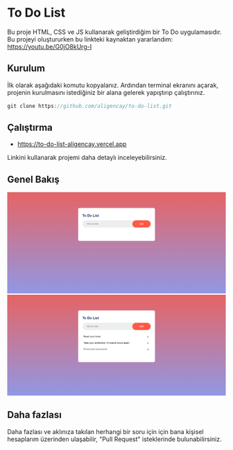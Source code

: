 # To Do List

Bu proje HTML, CSS ve JS kullanarak geliştirdiğim bir To Do uygulamasıdır.
Bu projeyi oluştururken bu linkteki kaynaktan yararlandım: https://youtu.be/G0jO8kUrg-I

## Kurulum

İlk olarak aşağıdaki komutu kopyalanız.
Ardından terminal ekranını açarak, projenin kurulmasını istediğiniz bir alana gelerek yapıştırıp çalıştırınız.

```javascript
git clone https://github.com/aligencay/to-do-list.git
```

## Çalıştırma

- https://to-do-list-aligencay.vercel.app

Linkini kullanarak projemi daha detaylı inceleyebilirsiniz.

## Genel Bakış

<div>
<img src="https://github.com/aligencay/to-do-list/blob/main/images/screenshots/to-do-list-1.png">
<img src="https://github.com/aligencay/to-do-list/blob/main/images/screenshots/to-do-list-2.png">
</div>

## Daha fazlası

Daha fazlası ve aklınıza takılan herhangi bir soru için için bana kişisel hesaplarım üzerinden ulaşabilir, "Pull Request" isteklerinde bulunabilirsiniz.
